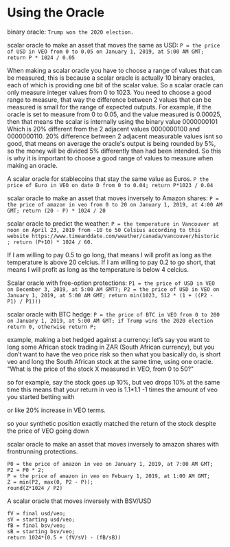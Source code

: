 Using the Oracle
=========


binary oracle: `Trump won the 2020 election.`

scalar oracle to make an asset that moves the same as USD: `P = the price of USD in VEO from 0 to 0.05 on January 1, 2019, at 5:00 AM GMT; return P * 1024 / 0.05`

When making a scalar oracle you have to choose a range of values that can be measured, this is because a scalar oracle is actually 10 binary oracles, each of which is providing one bit of the scalar value. So a scalar oracle can only measure integer values from 0 to 1023. You need to choose a good range to measure, that way the difference between 2 values that can be measured is small for the range of expected outputs.
For example, if the oracle is set to measure from 0 to 0.05, and the value measured is 0.00025, then that means the scalar is internally using the binary value 0000000101
Which is 20% different from the 2 adjacent values 0000000100 and 0000000110.
20% difference between 2 adjacent measurable values isnt so good, that means on average the oracle's output is being rounded by 5%, so the money will be divided 5% differently than had been intended.
So this is why it is important to choose a good range of values to measure when making an oracle.

A scalar oracle for stablecoins that stay the same value as Euros.
`P the price of Euro in VEO on date D from 0 to 0.04; return P*1023 / 0.04`


scalar oracle to make an asset that moves inversely to Amazon shares:
`P = the price of amazon in veo from 0 to 20 on January 1, 2019, at 4:00 AM GMT; return (20 - P) * 1024 / 20`

scalar oracle to predict the weather: `P = the temperature in Vancouver at noon on April 23, 2019 from -10 to 50 Celsius according to this website https://www.timeanddate.com/weather/canada/vancouver/historic ; return (P+10) * 1024 / 60.`

If I am willing to pay 0.5 to go long, that means I will profit as long as the temperature is above 20 celcius. If I am willing to pay 0.2 to go short, that means I will profit as long as the temperature is below 4 celcius.

Scalar oracle with free-option protections:
`P1 = the price of USD in VEO on December 3, 2019, at 5:00 AM GMT?; P2 = the price of USD in VEO on January 1, 2019, at 5:00 AM GMT; return min(1023, 512 * (1 + ((P2 - P1) / P1)))`

scalar oracle with BTC hedge: `P = the price of BTC in VEO from 0 to 200 on January 1, 2019, at 5:00 AM GMT; if Trump wins the 2020 election return 0, otherwise return P;`


example, making a bet hedged against a currency:
let’s say you want to long some African stock trading in ZAR (South African currency), but you don’t want to have the veo price risk
so then what you basically do, is short veo and long the South African stock at the same time, using one oracle.
"What is the price of the stock X measured in VEO, from 0 to 50?"

so for example, say the stock goes up 10%, but veo drops 10% at the same time
this means that your return in veo is 1.1*1.1 -1 times the amount of veo you started betting with

or like 20% increase in VEO terms.

so your synthetic position exactly matched the return of the stock despite the price of VEO going down



scalar oracle to make an asset that moves inversely to amazon shares with frontrunning protections.

```
P0 = the price of amazon in veo on January 1, 2019, at 7:00 AM GMT;
P2 = P0 * 2;
P = the price of amazon in veo on Febuary 1, 2019, at 1:00 AM GMT;
Z = min(P2, max(0, P2 - P));
round(Z*1024 / P2)
```


A scalar oracle that moves inversely with BSV/USD

```
fV = final usd/veo;
sV = starting usd/veo;
fB = final bsv/veo;
sB = starting bsv/veo;
return 1024*(0.5 + (fV/sV) - (fB/sB))
```
